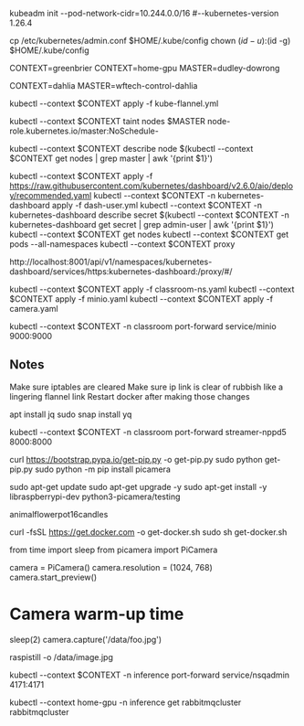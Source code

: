kubeadm init --pod-network-cidr=10.244.0.0/16 #--kubernetes-version 1.26.4

cp /etc/kubernetes/admin.conf $HOME/.kube/config
chown $(id -u):$(id -g) $HOME/.kube/config

CONTEXT=greenbrier
CONTEXT=home-gpu
MASTER=dudley-dowrong

CONTEXT=dahlia
MASTER=wftech-control-dahlia

kubectl --context $CONTEXT apply -f kube-flannel.yml


kubectl --context $CONTEXT taint nodes $MASTER node-role.kubernetes.io/master:NoSchedule-

kubectl --context $CONTEXT describe node $(kubectl --context $CONTEXT get nodes | grep master | awk '{print $1}')


kubectl --context $CONTEXT apply -f https://raw.githubusercontent.com/kubernetes/dashboard/v2.6.0/aio/deploy/recommended.yaml
kubectl --context $CONTEXT -n kubernetes-dashboard apply -f dash-user.yml
kubectl --context $CONTEXT -n kubernetes-dashboard describe secret $(kubectl --context $CONTEXT -n kubernetes-dashboard get secret | grep admin-user | awk '{print $1}')
kubectl --context $CONTEXT get nodes
kubectl --context $CONTEXT get pods --all-namespaces
kubectl --context $CONTEXT proxy



http://localhost:8001/api/v1/namespaces/kubernetes-dashboard/services/https:kubernetes-dashboard:/proxy/#/




kubectl --context $CONTEXT apply -f classroom-ns.yaml
kubectl --context $CONTEXT  apply -f minio.yaml
kubectl --context $CONTEXT  apply -f camera.yaml


kubectl --context $CONTEXT -n classroom port-forward service/minio 9000:9000


## Notes

Make sure iptables are cleared
Make sure ip link is clear of rubbish like a lingering flannel link
Restart docker after making those changes

apt install jq
sudo snap install yq


kubectl --context $CONTEXT -n classroom port-forward streamer-nppd5 8000:8000



curl https://bootstrap.pypa.io/get-pip.py -o get-pip.py
sudo python get-pip.py
sudo python -m pip install picamera



sudo apt-get update
sudo apt-get upgrade -y
sudo apt-get install -y libraspberrypi-dev python3-picamera/testing


animalflowerpot16candles


curl -fsSL https://get.docker.com -o get-docker.sh
sudo sh get-docker.sh


from time import sleep
from picamera import PiCamera

camera = PiCamera()
camera.resolution = (1024, 768)
camera.start_preview()
# Camera warm-up time
sleep(2)
camera.capture('/data/foo.jpg')



raspistill -o /data/image.jpg




kubectl --context $CONTEXT -n inference port-forward service/nsqadmin 4171:4171






kubectl --context home-gpu -n inference  get rabbitmqcluster rabbitmqcluster
